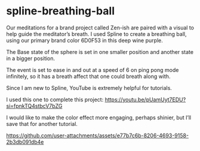# spline-breathing-ball

Our meditations for a brand project called Zen-ish are paired with a visual to help guide the meditator’s breath. I used Spline to create a breathing ball, using our primary brand color 6D0F53 in this deep wine purple.

The Base state of the sphere is set in one smaller position and another state in a bigger position.

The event is set to ease in and out at a speed of 6 on ping pong mode infinitely, so it has a breath affect that one could breath along with.

Since I am new to Spline, YouTube is extremely helpful for tutorials.

I used this one to complete this project: https://youtu.be/pUamUyt7EDU?si=fpnkTQ4stbcV7bZG

I would like to make the color effect more engaging, perhaps shinier, but I’ll save that for another tutorial.


https://github.com/user-attachments/assets/e77b7c6b-8206-4693-9158-2b3db091db4e


